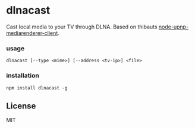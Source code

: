# dlnacast

Cast local media to your TV through DLNA.
Based on thibauts [node-upnp-mediarenderer-client](https://github.com/thibauts/node-upnp-mediarenderer-client).

### usage

```
dlnacast [--type <mime>] [--address <tv-ip>] <file>
```

### installation

`npm install dlnacast -g`


## License
MIT
